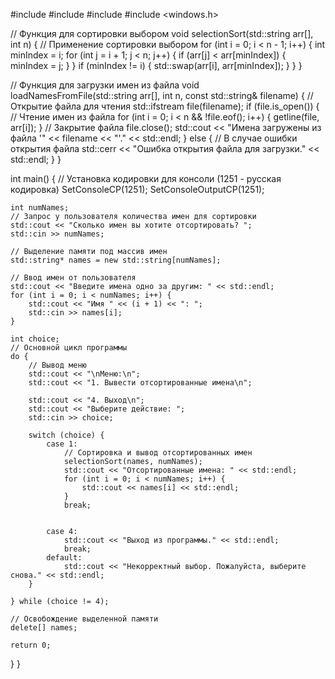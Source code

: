 #include <iostream>
#include <fstream>
#include <string>
#include <windows.h>

// Функция для сортировки выбором
void selectionSort(std::string arr[], int n) {
    // Применение сортировки выбором
    for (int i = 0; i < n - 1; i++) {
        int minIndex = i;
        for (int j = i + 1; j < n; j++) {
            if (arr[j] < arr[minIndex]) {
                minIndex = j;
            }
        }
        if (minIndex != i) {
            std::swap(arr[i], arr[minIndex]);
        }
    }
}



// Функция для загрузки имен из файла
void loadNamesFromFile(std::string arr[], int n, const std::string& filename) {
    // Открытие файла для чтения
    std::ifstream file(filename);
    if (file.is_open()) {
        // Чтение имен из файла
        for (int i = 0; i < n && !file.eof(); i++) {
            getline(file, arr[i]);
        }
        // Закрытие файла
        file.close();
        std::cout << "Имена загружены из файла '" << filename << "'." << std::endl;
    } else {
        // В случае ошибки открытия файла
        std::cerr << "Ошибка открытия файла для загрузки." << std::endl;
    }
}

int main() {
    // Установка кодировки для консоли (1251 - русская кодировка)
    SetConsoleCP(1251);
    SetConsoleOutputCP(1251);

    int numNames;
    // Запрос у пользователя количества имен для сортировки
    std::cout << "Сколько имен вы хотите отсортировать? ";
    std::cin >> numNames;

    // Выделение памяти под массив имен
    std::string* names = new std::string[numNames];

    // Ввод имен от пользователя
    std::cout << "Введите имена одно за другим: " << std::endl;
    for (int i = 0; i < numNames; i++) {
        std::cout << "Имя " << (i + 1) << ": ";
        std::cin >> names[i];
    }

    int choice;
    // Основной цикл программы
    do {
        // Вывод меню
        std::cout << "\nМеню:\n";
        std::cout << "1. Вывести отсортированные имена\n";
     
        std::cout << "4. Выход\n";
        std::cout << "Выберите действие: ";
        std::cin >> choice;

        switch (choice) {
            case 1:
                // Сортировка и вывод отсортированных имен
                selectionSort(names, numNames);
                std::cout << "Отсортированные имена: " << std::endl;
                for (int i = 0; i < numNames; i++) {
                    std::cout << names[i] << std::endl;
                }
                break;
           
            
            case 4:
                std::cout << "Выход из программы." << std::endl;
                break;
            default:
                std::cout << "Некорректный выбор. Пожалуйста, выберите снова." << std::endl;
        }

    } while (choice != 4);

    // Освобождение выделенной памяти
    delete[] names;

    return 0;
}
}

